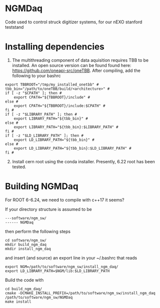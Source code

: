 # NGMDaq
Code used to control struck digitizer systems, for our nEXO stanford teststand


# Installing dependencies

1. The multithreading component of data aquisition requires TBB to be installed. An open source version can be found found here: https://github.com/oneapi-src/oneTBB. After compiling, add the following to your bashrc


```
export TBBROOT="/tmp/my_installed_onetbb" #
tbb_bin="/path/to/oneTBB/build/<architecture>" #
if [ -z "$CPATH" ]; then #
    export CPATH="${TBBROOT}/include" #
else #
    export CPATH="${TBBROOT}/include:$CPATH" #
fi #
if [ -z "$LIBRARY_PATH" ]; then #
    export LIBRARY_PATH="${tbb_bin}" #
else #
    export LIBRARY_PATH="${tbb_bin}:$LIBRARY_PATH" #
fi #
if [ -z "$LD_LIBRARY_PATH" ]; then #
    export LD_LIBRARY_PATH="${tbb_bin}" #
else #
    export LD_LIBRARY_PATH="${tbb_bin}:$LD_LIBRARY_PATH" #
fi #
```

2. Install cern root using the conda installer. Presently, 6.22 root has been tested. 

# Building NGMDaq
For ROOT 6-6.24, we need to compile with c++17 it seems? 

If your directory structure is assumed to be 
```
---software/ngm_sw/
------ NGMDaq
``` 

then perform the following steps
```
cd software/ngm_sw/
mkdir build_ngm_daq
mkdir install_ngm_daq
```

and insert (and source) an export line in your ~/.bashrc that reads
```
export NGM=/path/to/software/ngm_sw/install_ngm_daq/
export LD_LIBRARY_PATH=$NGM/lib:$LD_LIBRARY_PATH
```

Build the code with
```
cd build_ngm_daq/
cmake -DCMAKE_INSTALL_PREFIX=/path/to/software/ngm_sw/install_ngm_daq /path/to/software/ngm_sw/NGMDaq
make install
```
